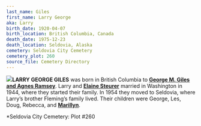 ```yaml
---
last_name: Giles
first_name: Larry George
aka: Larry
birth_date: 1920-04-07
birth_location: British Columbia, Canada
death_date: 1975-12-23
death_location: Seldovia, Alaska
cemetery: Seldovia City Cemetery
cemetery_plot: 260
source_file: Cemetery Directory
---
```


![](../assets/images/Giles%20Family/media/image1.jpeg)**LARRY GEORGE GILES** was born in British Columbia to 
[**George M. Giles and Agnes Ramsey**](../_families/Giles_Family.md). 
Larry and [**Elaine Steurer**](./Giles_Elaine_Merle_Steurer.md) married in Washington in 1944, where they
started their family. In 1954 they moved to Seldovia, where Larry’s
brother Fleming’s family lived. Their children were George, Les, Doug,
Rebecca, and [**Marillyn**](./Giles_Marilyn.md). 

*Seldovia City Cemetery: Plot #260

